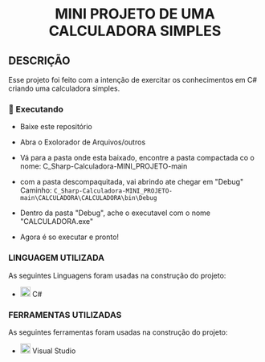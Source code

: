 <h1 align="center">MINI PROJETO DE UMA CALCULADORA SIMPLES</h1>
<h2>DESCRIÇÃO</h2>
<p>Esse projeto foi feito com a intenção de exercitar os conhecimentos em C# criando uma calculadora simples.</p>

<h3>🎲 Executando</h3>

- Baixe este repositório

- Abra o Exolorador de Arquivos/outros
	
- Vá para a pasta onde esta baixado, encontre a pasta compactada co o nome: C_Sharp-Calculadora-MINI_PROJETO-main
	
- com a pasta descompaquitada, vai abrindo ate chegar em "Debug"
Caminho: `C_Sharp-Calculadora-MINI_PROJETO-main\CALCULADORA\CALCULADORA\bin\Debug`
	
- Dentro da pasta "Debug", ache o executavel com o nome "CALCULADORA.exe"

- Agora é so executar e pronto!

<h3>LINGUAGEM UTILIZADA</h3>
<p>As seguintes Linguagens foram usadas na construção do projeto:</p>
<ul>
	<li><img src="https://cdn.jsdelivr.net/gh/devicons/devicon/icons/csharp/csharp-original.svg" width="20" height="20"/> C#</li>
</ul>
<h3>FERRAMENTAS UTILIZADAS</h3>
<p>As seguintes ferramentas foram usadas na construção do projeto:</p>
<ul>
	<li><img src="https://cdn.jsdelivr.net/gh/devicons/devicon/icons/visualstudio/visualstudio-plain.svg" width="20" height="20"/> Visual Studio</li>
</ul>
